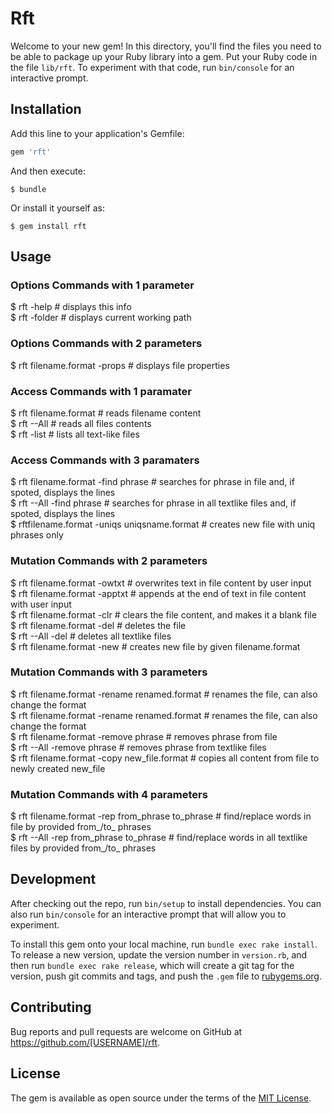 # Rft

Welcome to your new gem! In this directory, you'll find the files you need to be able to package up your Ruby library into a gem. Put your Ruby code in the file `lib/rft`. To experiment with that code, run `bin/console` for an interactive prompt.

## Installation

Add this line to your application's Gemfile:

```ruby
gem 'rft'
```

And then execute:

    $ bundle

Or install it yourself as:

    $ gem install rft

## Usage

### Options Commands with 1 parameter ###
$ rft -help # displays this info <br />
$ rft -folder # displays current working path <br />

### Options Commands with 2 parameters ###
$ rft filename.format -props # displays file properties <br />

### Access Commands with 1 paramater ###
$ rft filename.format # reads filename content <br />
$ rft --All # reads all files contents <br />
$ rft -list # lists all text-like files <br />

### Access Commands with 3 paramaters ###
$ rft filename.format -find phrase # searches for phrase in file and, if spoted, displays the lines <br />
$ rft --All -find phrase # searches for phrase in all textlike files and, if spoted, displays the lines <br />
$ rftfilename.format -uniqs uniqsname.format # creates new file with uniq phrases only <br />

### Mutation Commands with 2 parameters ###
$ rft filename.format -owtxt # overwrites text in file content by user input <br />
$ rft filename.format -apptxt # appends at the end of text in file content with user input <br />
$ rft filename.format -clr # clears the file content, and makes it a blank file <br />
$ rft filename.format -del # deletes the file <br />
$ rft --All -del # deletes all textlike files <br />
$ rft filename.format -new # creates new file by given filename.format <br />

### Mutation Commands with 3 parameters ###
$ rft filename.format -rename renamed.format # renames the file, can also change the format <br />
$ rft filename.format -rename renamed.format # renames the file, can also change the format <br />
$ rft filename.format -remove phrase # removes phrase from file <br />
$ rft --All -remove phrase # removes phrase from textlike files <br />
$ rft filename.format -copy new_file.format # copies all content from file to newly created new_file <br />

### Mutation Commands with 4 parameters ###
$ rft filename.format -rep from_phrase to_phrase # find/replace words in file by provided from_/to_ phrases <br />
$ rft --All -rep from_phrase to_phrase # find/replace words in all textlike files by provided from_/to_ phrases <br />

## Development

After checking out the repo, run `bin/setup` to install dependencies. You can also run `bin/console` for an interactive prompt that will allow you to experiment.

To install this gem onto your local machine, run `bundle exec rake install`. To release a new version, update the version number in `version.rb`, and then run `bundle exec rake release`, which will create a git tag for the version, push git commits and tags, and push the `.gem` file to [rubygems.org](https://rubygems.org).

## Contributing

Bug reports and pull requests are welcome on GitHub at https://github.com/[USERNAME]/rft.

## License

The gem is available as open source under the terms of the [MIT License](http://opensource.org/licenses/MIT).

